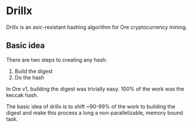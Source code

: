 # Drillx

Drillx is an asic-resistant hashing algorithm for Ore cryptocurrency mining.

## Basic idea
There are two steps to creating any hash:
1. Build the digest
2. Do the hash


In Ore v1, building the digest was trivially easy. 100% of the work was the keccak hash. 

The basic idea of drillx is to shift ~90-99% of the work to building the digest and make this process a long a non-parallelizable, memory bound task.
